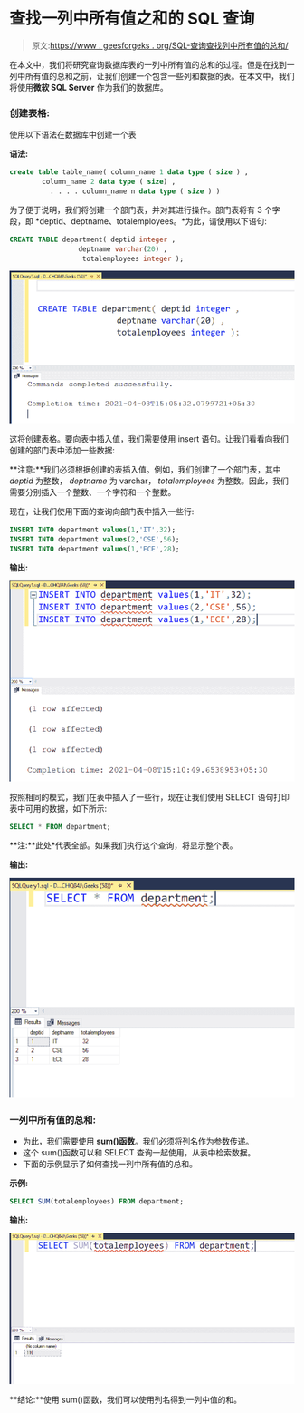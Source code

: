 # 查找一列中所有值之和的 SQL 查询

> 原文:[https://www . geesforgeks . org/SQL-查询查找列中所有值的总和/](https://www.geeksforgeeks.org/sql-query-to-find-the-sum-of-all-values-in-a-column/)

在本文中，我们将研究查询数据库表的一列中所有值的总和的过程。但是在找到一列中所有值的总和之前，让我们创建一个包含一些列和数据的表。在本文中，我们将使用**微软 SQL Server** 作为我们的数据库。

### **创建表格:**

使用以下语法在数据库中创建一个表

**语法:**

```sql
create table table_name( column_name 1 data type ( size ) ,
        column_name 2 data type ( size) ,
          . . . . column_name n data type ( size ) )
```

为了便于说明，我们将创建一个部门表，并对其进行操作。部门表将有 3 个字段，即 *deptid、deptname、totalemployees。*为此，请使用以下语句:

```sql
CREATE TABLE department( deptid integer ,
                 deptname varchar(20) ,
                  totalemployees integer );
```

![](img/d946d85e748ad8d189365cec18dc84a9.png)

这将创建表格。要向表中插入值，我们需要使用 insert 语句。让我们看看向我们创建的部门表中添加一些数据:

**注意:**我们必须根据创建的表插入值。例如，我们创建了一个部门表，其中 *deptid* 为整数， *deptname* 为 varchar， *totalemployees* 为整数。因此，我们需要分别插入一个整数、一个字符和一个整数。

现在，让我们使用下面的查询向部门表中插入一些行:

```sql
INSERT INTO department values(1,'IT',32);
INSERT INTO department values(2,'CSE',56);
INSERT INTO department values(1,'ECE',28);
```

**输出:**

![](img/d8e46a120b4c81c6541c064f98f9356a.png)

按照相同的模式，我们在表中插入了一些行，现在让我们使用 SELECT 语句打印表中可用的数据，如下所示:

```sql
SELECT * FROM department;
```

**注:**此处*代表全部。如果我们执行这个查询，将显示整个表。

**输出:**

![](img/6e2a31963310dfde23a30c36ad16ef81.png)

### **一列中所有值的总和:**

*   为此，我们需要使用 **sum()函数**。我们必须将列名作为参数传递。
*   这个 sum()函数可以和 SELECT 查询一起使用，从表中检索数据。
*   下面的示例显示了如何查找一列中所有值的总和。

**示例:**

```sql
SELECT SUM(totalemployees) FROM department;
```

**输出:**

![](img/aa75e4245c3b1c3e5e884ae1408ba897.png)

**结论:**使用 sum()函数，我们可以使用列名得到一列中值的和。
